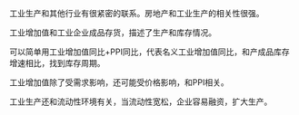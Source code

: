 工业生产和其他行业有很紧密的联系。房地产和工业生产的相关性很强。

工业增加值和工业企业成品存货，描述了生产和库存情况。

可以简单用工业增加值同比+PPI同比，代表名义工业增加值同比，和产成品库存增速相比，找到库存周期。

工业增加值除了受需求影响，还可能受价格影响，和PPI相关。

工业生产还和流动性环境有关，当流动性宽松，企业容易融资，扩大生产。